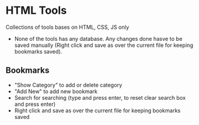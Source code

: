 # HTML Tools
Collections of tools bases on HTML, CSS, JS only
* None of the tools has any database. Any changes done hasve to be saved manually (Right click and save as over the current file for keeping bookmarks saved).

## Bookmarks
- "Show Category" to add or delete category
- "Add New" to add new bookmark
- Search for searching (type and press enter, to reset clear search box and press enter)
- Right click and save as over the current file for keeping bookmarks saved
